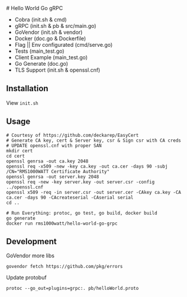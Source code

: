 <hidden cmd="git push https://rms1000watt@github.com/rms1000watt/hello-world-go-grpc.git master:master"/>
# Hello World Go gRPC

- Cobra                     (init.sh & cmd)
- gRPC                      (init.sh & pb & src/main.go)
- GoVendor                  (init.sh & vendor)
- Docker                    (doc.go & Dockerfile)
- Flag || Env configurated  (cmd/serve.go)
- Tests                     (main_test.go)
- Client Example            (main_test.go)
- Go Generate               (doc.go)
- TLS Support               (init.sh & openssl.cnf)

## Installation

View `init.sh`

## Usage

```
# Courtesy of https://github.com/deckarep/EasyCert
# Generate CA key, cert & Server key, csr & Sign csr with CA creds
# UPDATE openssl.cnf with proper SAN
mkdir cert
cd cert
openssl genrsa -out ca.key 2048
openssl req -x509 -new -key ca.key -out ca.cer -days 90 -subj /CN="RMS1000WATT Certificate Authority"
openssl genrsa -out server.key 2048
openssl req -new -key server.key -out server.csr -config ../openssl.cnf
openssl x509 -req -in server.csr -out server.cer -CAkey ca.key -CA ca.cer -days 90 -CAcreateserial -CAserial serial
cd ..

# Run Everything: protoc, go test, go build, docker build
go generate
docker run rms1000watt/hello-world-go-grpc
```

## Development

GoVendor more libs
```
govendor fetch https://github.com/pkg/errors
```

Update protobuf
```
protoc --go_out=plugins=grpc:. pb/helloWorld.proto
```
